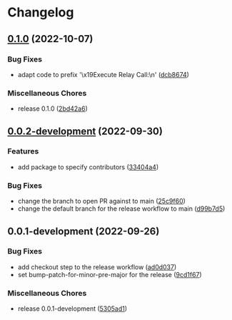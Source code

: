 # Changelog

## [0.1.0](https://github.com/lukso-network/tools-lsp6-signer/compare/v0.0.2-development...v0.1.0) (2022-10-07)


### Bug Fixes

* adapt code to prefix '\x19Execute Relay Call:\n' ([dcb8674](https://github.com/lukso-network/tools-lsp6-signer/commit/dcb86741974f3437b13ae2fdd95d13118ca290be))


### Miscellaneous Chores

* release 0.1.0 ([2bd42a6](https://github.com/lukso-network/tools-lsp6-signer/commit/2bd42a6ec50f978c5855b7fb9a4e46440d99466d))

## [0.0.2-development](https://github.com/lukso-network/tools-lsp6-signer/compare/v0.0.1-development...v0.0.2-development) (2022-09-30)


### Features

* add package to specify contributors ([33404a4](https://github.com/lukso-network/tools-lsp6-signer/commit/33404a4348410d550c6324f847ab7d4da05fc353))


### Bug Fixes

* change the branch to open PR against to main ([25c9f60](https://github.com/lukso-network/tools-lsp6-signer/commit/25c9f60535da22d5065c0ee5a8a9b0c3541d7682))
* change the default branch for the release workflow to main ([d99b7d5](https://github.com/lukso-network/tools-lsp6-signer/commit/d99b7d5383629ec75634222ac4ec09a701a57b8c))

## 0.0.1-development (2022-09-26)


### Bug Fixes

* add checkout step to the release workflow ([ad0d037](https://github.com/lukso-network/tools-lsp6-signer/commit/ad0d0372ee306279ceb6a8a21e3c120d3163a29d))
* set bump-patch-for-minor-pre-major for the release ([9cd1f67](https://github.com/lukso-network/tools-lsp6-signer/commit/9cd1f67eb55fef1cb98a8444ade3379c5fe4d2c7))


### Miscellaneous Chores

* release 0.0.1-development ([5305ad1](https://github.com/lukso-network/tools-lsp6-signer/commit/5305ad1c9cd8569a12852759c51709b60c848fda))
